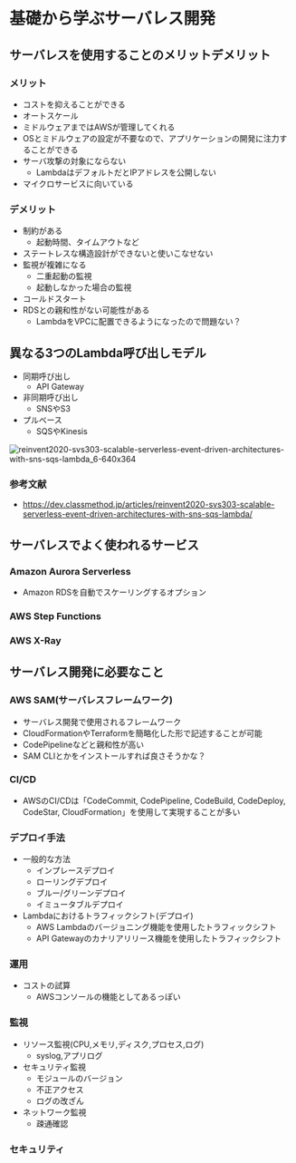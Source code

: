 # 基礎から学ぶサーバレス開発

## サーバレスを使用することのメリットデメリット
### メリット
- コストを抑えることができる
- オートスケール
- ミドルウェアまではAWSが管理してくれる
- OSとミドルウェアの設定が不要なので、アプリケーションの開発に注力することができる
- サーバ攻撃の対象にならない
  - LambdaはデフォルトだとIPアドレスを公開しない
- マイクロサービスに向いている
### デメリット
- 制約がある
  - 起動時間、タイムアウトなど
- ステートレスな構造設計ができないと使いこなせない
- 監視が複雑になる
  - 二重起動の監視
  - 起動しなかった場合の監視
- コールドスタート
- RDSとの親和性がない可能性がある
  - LambdaをVPCに配置できるようになったので問題ない？

## 異なる3つのLambda呼び出しモデル
- 同期呼び出し
  - API Gateway
- 非同期呼び出し
  - SNSやS3
- プルベース
  - SQSやKinesis

![reinvent2020-svs303-scalable-serverless-event-driven-architectures-with-sns-sqs-lambda_6-640x364](https://user-images.githubusercontent.com/53253817/109839499-82663700-7c8a-11eb-91cf-87a24427baf4.png)

### 参考文献
- https://dev.classmethod.jp/articles/reinvent2020-svs303-scalable-serverless-event-driven-architectures-with-sns-sqs-lambda/

## サーバレスでよく使われるサービス
### Amazon Aurora Serverless
- Amazon RDSを自動でスケーリングするオプション
### AWS Step Functions
### AWS X-Ray

## サーバレス開発に必要なこと
### AWS SAM(サーバレスフレームワーク)
- サーバレス開発で使用されるフレームワーク
- CloudFormationやTerraformを簡略化した形で記述することが可能
- CodePipelineなどと親和性が高い
- SAM CLIとかをインストールすれば良さそうかな？
### CI/CD
- AWSのCI/CDは「CodeCommit, CodePipeline, CodeBuild, CodeDeploy, CodeStar, CloudFormation」を使用して実現することが多い
### デプロイ手法
- 一般的な方法
  - インプレースデプロイ
  - ローリングデプロイ
  - ブルー/グリーンデプロイ
  - イミュータブルデプロイ
- Lambdaにおけるトラフィックシフト(デプロイ)
  - AWS Lambdaのバージョニング機能を使用したトラフィックシフト
  - API Gatewayのカナリアリリース機能を使用したトラフィックシフト
### 運用
- コストの試算
  - AWSコンソールの機能としてあるっぽい
### 監視
- リソース監視(CPU,メモリ,ディスク,プロセス,ログ)
  - syslog,アプリログ
- セキュリティ監視
  - モジュールのバージョン
  - 不正アクセス
  - ログの改ざん
- ネットワーク監視
  - 疎通確認
### セキュリティ
